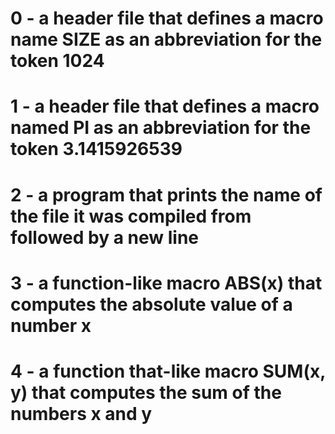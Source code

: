 # 0 - a header file that defines a macro name SIZE as an abbreviation for the token 1024
# 1 - a header file that defines a macro named PI as an abbreviation for the token 3.1415926539
# 2 - a program that prints the name of the file it was compiled from followed by a new line
# 3 - a function-like macro ABS(x) that computes the absolute value of  a number x
# 4 - a function that-like macro SUM(x, y) that computes the sum of the numbers x and y

